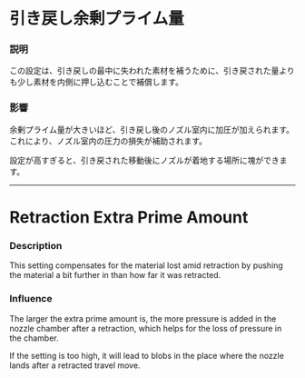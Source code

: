 引き戻し余剰プライム量
====
### **説明**
この設定は、引き戻しの最中に失われた素材を補うために、引き戻された量よりも少し素材を内側に押し込むことで補償します。

### **影響**
余剰プライム量が大きいほど、引き戻し後のノズル室内に加圧が加えられます。これにより、ノズル室内の圧力の損失が補助されます。

設定が高すぎると、引き戻された移動後にノズルが着地する場所に塊ができます。

---

Retraction Extra Prime Amount
====
### **Description**
This setting compensates for the material lost amid retraction by pushing the material a bit further in than how far it was retracted.

### **Influence**
The larger the extra prime amount is, the more pressure is added in the nozzle chamber after a retraction, which helps for the loss of pressure in the chamber. 

If the setting is too high, it will lead to blobs in the place where the nozzle lands after a retracted travel move.



